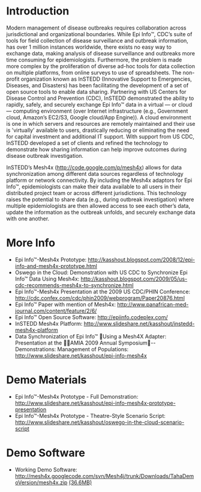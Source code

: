 # Introduction #
Modern management of disease outbreaks requires collaboration across jurisdictional and organizational boundaries.  While Epi Info™, CDC’s suite of tools for field collection of disease surveillance and outbreak information, has over 1 million instances worldwide, there exists no easy way to exchange data, making analysis of disease surveillance and outbreaks more time consuming for epidemiologists. Furthermore, the problem is made more complex by the proliferation of diverse ad-hoc tools for data collection on multiple platforms, from online surveys to use of spreadsheets. The non-profit organization known as InSTEDD (Innovative Support to Emergencies, Diseases, and Disasters) has been facilitating the development of a set of open source tools to enable data sharing.  Partnering with US Centers for Disease Control and Prevention (CDC), InSTEDD demonstrated the ability to rapidly, safely, and securely exchange Epi Info™ data in a virtual — or cloud — computing environment (over Internet infrastructure (e.g., Government cloud, Amazon’s EC2/S3, Google cloud/App Engine)). A cloud environment is one in which servers and resources are remotely maintained and their use is 'virtually' available to users, drastically reducing or eliminating the need for capital investment and additional IT support. With support from US CDC, InSTEDD developed a set of clients and refined the technology to demonstrate how sharing information can help improve outcomes during disease outbreak investigation.

InSTEDD’s Mesh4x (http://code.google.com/p/mesh4x) allows for data synchronization among different data sources regardless of technology platform or network connectivity. By including the Mesh4x adaptors for Epi Info™, epidemiologists can make their data available to all users in their distributed project team or across different jurisdictions. This technology raises the potential to share data (e.g., during outbreak investigation) where multiple epidemiologists are then allowed access to see each other’s data, update the information as the outbreak unfolds, and securely exchange data with one another.

# More Info #

  * Epi Info™-Mesh4x Prototype: http://kasshout.blogspot.com/2008/12/epi-info-and-mesh4x-prototype.html
  * Oswego in the Cloud: Demonstration with US CDC to Synchronize Epi Info™ Data Using Mesh4x: http://kasshout.blogspot.com/2009/05/us-cdc-recommends-mesh4x-to-synchronize.html
  * Epi Info™-Mesh4x Presentation at the 2009 US CDC/PHIN Conference: http://cdc.confex.com/cdc/phin2009/webprogram/Paper20876.html
  * Epi Info™ Paper with mention of Mesh4x: http://www.panafrican-med-journal.com/content/feature/2/6/
  * Epi Info™ Open Source Software: http://epiinfo.codeplex.com/
  * InSTEDD Mesh4x Platform: http://www.slideshare.net/kasshout/instedd-mesh4x-platform
  * Data Synchronization of Epi Info™ Using a Mesh4X Adapter: Presentation at the AMIA 2009 Annual Symposium--Demonstrations: Management of Populations: http://www.slideshare.net/kasshout/epi-info-mesh4x

# Demo Materials #
  * Epi Info™-Mesh4x Prototype - Full Demonstration: http://www.slideshare.net/kasshout/epi-info-mesh4x-prototype-presentation
  * Epi Info™-Mesh4x Prototype - Theatre-Style Scenario Script: http://www.slideshare.net/kasshout/oswego-in-the-cloud-scenario-script

# Demo Software #
  * Working Demo Software: http://mesh4x.googlecode.com/svn/Mesh4j/trunk/Downloads/TahaDemoVersion/mesh4x.zip [(36.6MB)](Download.md)